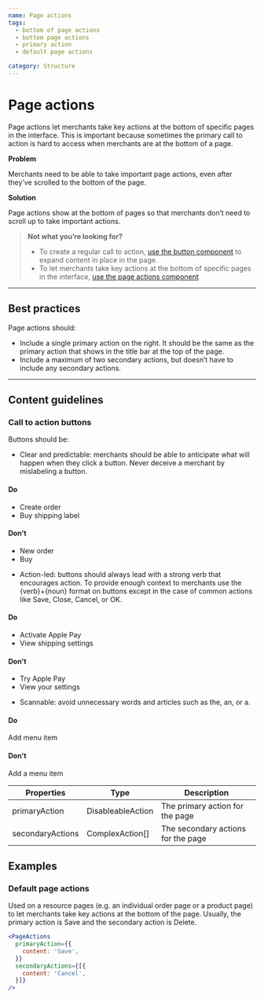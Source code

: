 ```yaml
---
name: Page actions
tags:
  - bottom of page actions
  - bottom page actions
  - primary action
  - default page actions

category: Structure
---
```


# Page actions

Page actions let merchants take key actions at the bottom of specific pages in the interface. This is important because sometimes the primary call to action is hard to access when merchants are at the bottom of a page.

**Problem**

Merchants need to be able to take important page actions, even after they’ve scrolled to the bottom of the page.

**Solution**

Page actions show at the bottom of pages so that merchants don’t need to scroll up to take important actions.

>**Not what you’re looking for?**
>
>* To create a regular call to action, [use the button component](/components/actions/button) to expand content in place in the page.
>* To let merchants take key actions at the bottom of specific pages in the interface, [use the page actions component](/components/structure/page-actions)

---

## Best practices

Page actions should:

- Include a single primary action on the right. It should be the same as the primary action that shows in the title bar at the top of the page.
- Include a maximum of two secondary actions, but doesn’t have to include any secondary actions.

---

## Content guidelines

### Call to action buttons

Buttons should be:

- Clear and predictable: merchants should be able to anticipate what will happen when they click a button. Never deceive a merchant by mislabeling a button.

<!-- usagelist -->
#### Do
- Create order
- Buy shipping label

#### Don't
- New order
- Buy
<!-- end -->

- Action-led: buttons should always lead with a strong verb that encourages action. To provide enough context to merchants use the {verb}+{noun} format on buttons except in the case of common actions like Save, Close, Cancel, or OK.

<!-- usagelist -->
#### Do
- Activate Apple Pay
- View shipping settings

#### Don't
- Try Apple Pay
- View your settings
<!-- end -->

- Scannable: avoid unnecessary words and articles such as the, an, or a.

<!-- usagelist -->
#### Do
Add menu item

#### Don't
Add a menu item
<!-- end -->

| Properties | Type | Description |
| ---------- | ---- | ----------- |
| primaryAction | DisableableAction | The primary action for the page |
| secondaryActions | ComplexAction[] | The secondary actions for the page |

## Examples

###  Default page actions

Used on a resource pages (e.g. an individual order page or a product page) to let merchants take key actions at the bottom of the page. Usually, the primary action is Save and the secondary action is Delete.

```jsx
<PageActions
  primaryAction={{
    content: 'Save',
  }}
  secondaryActions={[{
    content: 'Cancel',
  }]}
/>
```
